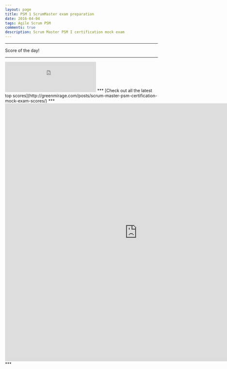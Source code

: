 ```yaml
---
layout: page
title: PSM 1 ScrumMaster exam preparation
date: 2016-04-04
tags: Agile Scrum PSM
comments: true
description: Scrum Master PSM I certification mock exam
---
```

***
Score of the day!
***
<iframe src="https://docs.google.com/spreadsheets/d/1rFyJVUCvf6AXhEaqo0vmd7H2pkm7CY2elRItgX5Kqwk/gviz/tq?tqx=out:html&tq&gid=0" height="100" frameborder="0" marginheight="0" marginwidth="0">Loading...</iframe>
***
[Check out all the latest top scores](http://greenmirage.com/posts/scrum-master-psm-certification-mock-exam-scores/)
***
<iframe src="https://docs.google.com/forms/d/1ymhZB6blUC42Sn2XAPgYrC88Ak_4u4Hm4GX0GTzfHzE/viewform?embedded=true" width="870" height="850" frameborder="0" marginheight="0" marginwidth="0">Loading...</iframe>
***
